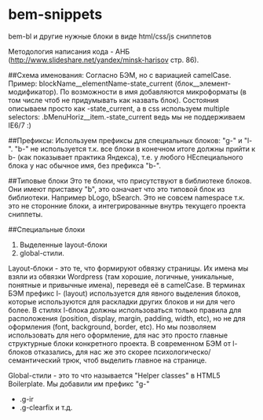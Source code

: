 bem-snippets
============

bem-bl и другие нужные блоки в виде html/css/js сниппетов

Методология написания кода - АНБ (http://www.slideshare.net/yandex/minsk-harisov стр. 86).

##Схема именования: 
Согласно БЭМ, но с вариацией camelCase. 
Пример: blockName__elementName-state_current (блок__элемент-модификатор). 
По возможности в имя добавляются микроформаты (в том числе чтоб не придумывать как назвать блок).
Состояния описываем просто как -state_current, а в css используем multiple selectors: .bMenuHoriz__item.-state_current
ведь мы не поддерживаем IE6/7 :)

##Префиксы:
Используем префиксы для специальных блоков: "g-" и "l-". 
"b-" не используется т.к. все блоки в конечном итоге должны прийти к b- (как показывает практика Яндекса), т.е. у любого НЕспециального блока у нас обычное имя, без префикса "b-".

##Типовые блоки
Это те блоки, что присутствуют в библиотеке блоков. Они имеют приставку "b", это означает что это типовой блок из библиотеки. Например bLogo, bSearch.
Это не совсем namespace т.к. это не сторонние блоки, а интегрированные внутрь текущего проекта сниппеты.

##Специальные блоки
 1. Выделенные layout-блоки
 2. global-стили.

Layout-блоки - это те, что формируют обвязку страницы. Их имена мы взяли из обвязки Wordpress (там хорошие, логичные, уникальные, понятные и привычные имена), переведя её в camelCase.
В терминах БЭМ префикс l- (layout) используется для явного выделения блоков, которые используются для раскладки других блоков и ни для чего более. В стилях l-блока должны использоваться только правила для расположения (position, display, margin, padding, width, etc), но не для оформления (font, background, border, etc).
Но мы позволяем использовать для него оформление, для нас это просто главные структурные блоки конкретного проекта.
В современном БЭМ от l- блоков отказались, для нас же это скорее психологическо/семантический трюк, чтоб выделить главное на странице.

Global-стили - это то что называется "Helper classes" в HTML5 Boilerplate. Мы добавили им префикс "g-"
* .g-ir
* .g-clearfix
и т.д.
